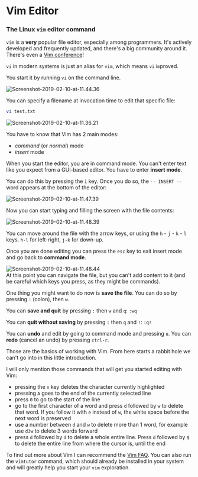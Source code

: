 # Vim Editor

### The Linux `vim` editor command <a href="#the-linux-vim-editor-command" id="the-linux-vim-editor-command"></a>

`vim` is a **very** popular file editor, especially among programmers. It's actively developed and frequently updated, and there's a big community around it. There's even a [Vim conference](https://vimconf.org/)!

`vi` in modern systems is just an alias for `vim`, which means `vi` i`m`proved.

You start it by running `vi` on the command line.

![Screenshot-2019-02-10-at-11.44.36](https://www.freecodecamp.org/news/content/images/2020/10/Screenshot-2019-02-10-at-11.44.36.png)

You can specify a filename at invocation time to edit that specific file:

```bash
vi test.txt
```

![Screenshot-2019-02-10-at-11.36.21](https://www.freecodecamp.org/news/content/images/2020/10/Screenshot-2019-02-10-at-11.36.21.png)

You have to know that Vim has 2 main modes:

* _command_ (or _normal_) mode
* _insert_ mode

When you start the editor, you are in command mode. You can't enter text like you expect from a GUI-based editor. You have to enter **insert mode**.

You can do this by pressing the `i` key. Once you do so, the `-- INSERT --` word appears at the bottom of the editor:

![Screenshot-2019-02-10-at-11.47.39](https://www.freecodecamp.org/news/content/images/2020/10/Screenshot-2019-02-10-at-11.47.39.png)

Now you can start typing and filling the screen with the file contents:

![Screenshot-2019-02-10-at-11.48.39](https://www.freecodecamp.org/news/content/images/2020/10/Screenshot-2019-02-10-at-11.48.39.png)

You can move around the file with the arrow keys, or using the `h` - `j` - `k` - `l` keys. `h-l` for left-right, `j-k` for down-up.

Once you are done editing you can press the `esc` key to exit insert mode and go back to **command mode**.

![Screenshot-2019-02-10-at-11.48.44](https://www.freecodecamp.org/news/content/images/2020/10/Screenshot-2019-02-10-at-11.48.44.png)\
At this point you can navigate the file, but you can't add content to it (and be careful which keys you press, as they might be commands).

One thing you might want to do now is **save the file**. You can do so by pressing `:` (colon), then `w`.

You can **save and quit** by pressing `:` then `w` and `q`: `:wq`

You can **quit without saving** by pressing `:` then `q` and `!`: `:q!`

You can **undo** and edit by going to command mode and pressing `u`. You can **redo** (cancel an undo) by pressing `ctrl-r`.

Those are the basics of working with Vim. From here starts a rabbit hole we can't go into in this little introduction.

I will only mention those commands that will get you started editing with Vim:

* pressing the `x` key deletes the character currently highlighted
* pressing `A` goes to the end of the currently selected line
* press `0` to go to the start of the line
* go to the first character of a word and press `d` followed by `w` to delete that word. If you follow it with `e` instead of `w`, the white space before the next word is preserved
* use a number between `d` and `w` to delete more than 1 word, for example use `d3w` to delete 3 words forward
* press `d` followed by `d` to delete a whole entire line. Press `d` followed by `$` to delete the entire line from where the cursor is, until the end

To find out more about Vim I can recommend the [Vim FAQ](https://vimhelp.org/vim\_faq.txt.html). You can also run the `vimtutor` command, which should already be installed in your system and will greatly help you start your `vim` exploration.
